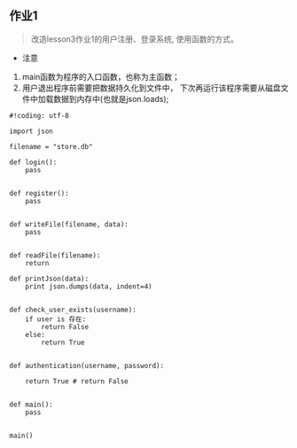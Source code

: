 ## 作业1
> 改造lesson3作业1的用户注册、登录系统, 使用函数的方式。  

- 注意
1. main函数为程序的入口函数，也称为主函数；
2. 用户退出程序前需要把数据持久化到文件中， 下次再运行该程序需要从磁盘文件中加载数据到内存中(也就是json.loads);

```
#!coding: utf-8

import json

filename = "store.db"

def login():
    pass


def register():
    pass


def writeFile(filename, data):
    pass


def readFile(filename):
    return

def printJson(data):
    print json.dumps(data, indent=4)


def check_user_exists(username):
    if user is 存在:
        return False
    else:
        return True


def authentication(username, password):
    
    return True # return False


def main():
    pass


main()

```



